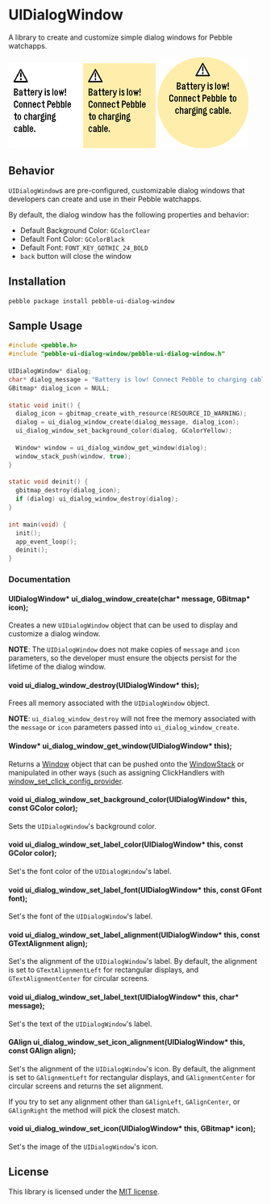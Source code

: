 # UIDialogWindow

A library to create and customize simple dialog windows for Pebble watchapps.

![Aplite](/images/aplite.png) ![Basalt](/images/basalt.png) ![Chalk](/images/chalk.png)

## Behavior

`UIDialogWindow`s are pre-configured, customizable dialog windows that
developers can create and use in their Pebble watchapps.

By default, the dialog window has the following properties and behavior:
- Default Background Color: `GColorClear`
- Default Font Color: `GColorBlack`
- Default Font: `FONT_KEY_GOTHIC_24_BOLD`
- `back` button will close the window

## Installation

```
pebble package install pebble-ui-dialog-window
```

## Sample Usage

```c
#include <pebble.h>
#include "pebble-ui-dialog-window/pebble-ui-dialog-window.h"

UIDialogWindow* dialog;
char* dialog_message = "Battery is low! Connect Pebble to charging cable.";
GBitmap* dialog_icon = NULL;

static void init() {
  dialog_icon = gbitmap_create_with_resource(RESOURCE_ID_WARNING);
  dialog = ui_dialog_window_create(dialog_message, dialog_icon);
  ui_dialog_window_set_background_color(dialog, GColorYellow);

  Window* window = ui_dialog_window_get_window(dialog);
  window_stack_push(window, true);
}

static void deinit() {
  gbitmap_destroy(dialog_icon);
  if (dialog) ui_dialog_window_destroy(dialog);
}

int main(void) {
  init();
  app_event_loop();
  deinit();
}
```

### Documentation

#### UIDialogWindow* ui_dialog_window_create(char* message, GBitmap* icon);

Creates a new `UIDialogWindow` object that can be used to display and customize
a dialog window.

**NOTE**: The `UIDialogWindow` does not make copies of `message` and `icon`
parameters, so the developer must ensure the objects persist for the lifetime of
the dialog window.

#### void ui_dialog_window_destroy(UIDialogWindow* this);

Frees all memory associated with the `UIDialogWindow` object.

**NOTE**: `ui_dialog_window_destroy` will not free the memory associated with
the `message` or `icon` parameters passed into `ui_dialog_window_create`.

#### Window* ui_dialog_window_get_window(UIDialogWindow* this);

Returns a [Window](https://developer.pebble.com/docs/c/User_Interface/Window)
object that can be pushed onto the
[WindowStack](https://developer.pebble.com/docs/c/User_Interface/Window_Stack/)
or manipulated in other ways (such as assigning ClickHandlers with
[window_set_click_config_provider](https://developer.pebble.com/docs/c/User_Interface/Window/#window_set_click_config_provider_with_context).

#### void ui_dialog_window_set_background_color(UIDialogWindow* this, const GColor color);

Sets the `UIDialogWindow`'s background color.

#### void ui_dialog_window_set_label_color(UIDialogWindow* this, const GColor color);

Set's the font color of the `UIDialogWindow`'s label.

#### void ui_dialog_window_set_label_font(UIDialogWindow* this, const GFont font);

Set's the font of the `UIDialogWindow`'s label.

#### void ui_dialog_window_set_label_alignment(UIDialogWindow* this, const GTextAlignment align);

Set's the alignment of the `UIDialogWindow`'s label. By default, the alignment
is set to `GTextAlignmentLeft` for rectangular displays, and
`GTextAlignmentCenter` for circular screens.


#### void ui_dialog_window_set_label_text(UIDialogWindow* this, char* message);

Set's the text of the `UIDialogWindow`'s label.


#### GAlign ui_dialog_window_set_icon_alignment(UIDialogWindow* this, const GAlign align);

Set's the alignment of the `UIDialogWindow`'s icon. By default, the alignment is
set to `GAlignmentLeft` for rectangular displays, and `GAlignmentCenter` for
circular screens and returns the set alignment.

If you try to set any alignment other than `GAlignLeft`, `GAlignCenter`, or
`GAlignRight` the method will pick the closest match.

#### void ui_dialog_window_set_icon(UIDialogWindow* this, GBitmap* icon);

Set's the image of the `UIDialogWindow`'s icon.

## License

This library is licensed under the [MIT license](/LICENSE).
